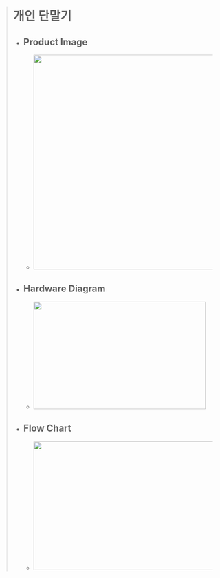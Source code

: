 > # 개인 단말기
>	- ## Product Image
>		+ <img src="https://user-images.githubusercontent.com/68980204/134470462-f42a3bc7-75fb-4c1a-9973-014933266a98.png" width="500" height="500">  
> 
>	- ## Hardware Diagram
>		+ <img src="https://user-images.githubusercontent.com/68980204/134471119-9decc81d-e6fe-429a-96e4-17c614475682.PNG" width="400" height="250">  
> 
>	- ## Flow Chart
>		+ <img src="https://user-images.githubusercontent.com/68980204/134470781-01ff60a6-048e-4373-a639-bcb30e76fcb6.PNG" width="600" height="300">  
